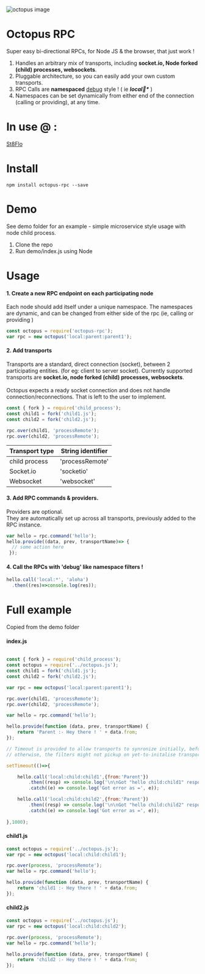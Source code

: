 ![octopus image][logo]

[logo]:https://upload.wikimedia.org/wikipedia/commons/thumb/0/01/Phantom_Open_Emoji_1f419.svg/240px-Phantom_Open_Emoji_1f419.svg.png

# Octopus RPC
Super easy bi-directional RPCs, for Node JS & the browser, that just work !
1. Handles an arbitrary mix of transports, including <b>socket.io, Node forked (child) processes, websockets</b>.
2. Pluggable architecture, so you can easily add your own custom transports.
3. RPC Calls are **namespaced** [debug](https://github.com/visionmedia/debug) style ! ( ie <b><i>local:child:*</i></b> )
4. Namespaces can be set dynamically from either end of the connection (calling or providing), at any time. 

# In use @ :
[St8Flo](http://www.st8flo.com)

# Install
```
npm install octopus-rpc --save
```

# Demo
See demo folder for an example - simple microservice style usage with node child process.

1. Clone the repo
2. Run demo/index.js using Node

# Usage
#### 1. Create a new RPC endpoint on each participating node
Each node should add itself under a unique namespace. The namespaces are dynamic, and can be changed from either side of the rpc (ie, calling or providing )
```javascript
const octopus = require('octopus-rpc');
var rpc = new octopus('local:parent:parent1');
```


#### 2. Add transports<br>
Transports are a standard, direct connection (socket), between 2 participating entities. (for eg: client to server socket).
Currently supported transports are <b>socket.io, node forked (child) processes, websockets</b>.
<br><br>Octopus expects a ready socket connection and does not handle connection/reconnections. That is left to the user to implement.
```javascript
const { fork } = require('child_process');
const child1 = fork('child1.js');
const child2 = fork('child2.js');

rpc.over(child1, 'processRemote');
rpc.over(child2, 'processRemote');
```
Transport type | String identifier
--- | ---
child process | 'processRemote'
Socket.io | 'socketio'
Websocket | 'websocket'



#### 3. Add RPC commands & providers.
Providers are optional.
<br>They are automatically set up across all transports, previously added to the RPC instance.
```javascript
var hello = rpc.command('hello');
hello.provide((data, prev, transportName)=> {
  // some action here
 });
```


#### 4. Call the RPCs with 'debug' like namespace filters !

```javascript
hello.call('local:*', 'aloha')
  .then((res)=>console.log(res));
```

# Full example
Copied from the demo folder

#### index.js
```javascript

const { fork } = require('child_process');
const octopus = require('../octopus.js');
const child1 = fork('child1.js');
const child2 = fork('child2.js');

var rpc = new octopus('local:parent:parent1');

rpc.over(child1, 'processRemote');
rpc.over(child2, 'processRemote');

var hello = rpc.command('hello');

hello.provide(function (data, prev, transportName) {
	return 'Parent :- Hey there ! ' + data.from;
});

// Timeout is provided to allow transports to synronize initially, before this rpc call,
// otherwise, the filters might not pickup on yet-to-initalise transports on this call.

setTimeout(()=>{

	hello.call('local:child:child1',{from:'Parent'})
		.then((resp) => console.log('\n\nGot "hello child:child1" response as :\n',JSON.stringify(rpc.parseResponses(resp),null,2)))
		.catch((e) => console.log('Got error as =', e));

	hello.call('local:child:child2',{from:'Parent'})
		.then((resp) => console.log('\n\nGot "hello child:child2" response as :\n',JSON.stringify(rpc.parseResponses(resp),null,2)))
		.catch((e) => console.log('Got error as =', e));
        
},1000);
```
#### child1.js
```javascript
const octopus = require('../octopus.js');
var rpc = new octopus('local:child:child1');

rpc.over(process, 'processRemote');
var hello = rpc.command('hello');

hello.provide(function (data, prev, transportName) {
	return 'child1 :- Hey there ! ' + data.from;
});
```
#### child2.js
```javascript
const octopus = require('../octopus.js');
var rpc = new octopus('local:child:child2');

rpc.over(process, 'processRemote');
var hello = rpc.command('hello');

hello.provide(function (data, prev, transportName) {
	return 'child2 :- Hey there ! ' + data.from;
});
```

